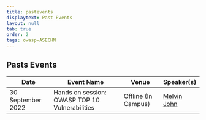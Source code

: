 ```yaml
---
title: pastevents
displaytext: Past Events
layout: null
tab: true
order: 2
tags: owasp-ASECHN
---
```


## Pasts Events

| Date        | Event Name |   Venue    | Speaker(s)  | 
| ----------- | -----------| -----------| ----------- | 
| 30 September 2022 | Hands on session: OWASP TOP 10 Vulnerabilities | Offline (In Campus) | [Melvin John](https://www.linkedin.com/in/melvinjohnl/) |